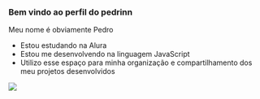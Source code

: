 ### Bem vindo ao perfil do pedrinn
Meu nome é obviamente Pedro

- Estou estudando na Alura
- Estou me desenvolvendo na linguagem JavaScript
- Utilizo esse espaço para minha organização e compartilhamento dos meu projetos desenvolvidos

![](link)
